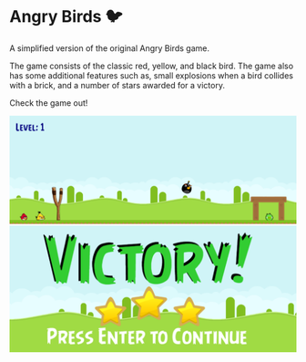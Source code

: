 # Angry Birds 🐦

A simplified version of the original Angry Birds game. 

The game consists of the classic red, yellow, and black bird. The game also has some additional features such as, small explosions when a bird collides with a brick, and a number of stars awarded for a victory.

Check the game out!

![The Game](/Angry%20Birds/repoImages/GameBirds.PNG)
![Victory Screen](/Angry%20Birds/repoImages/Victory.PNG)